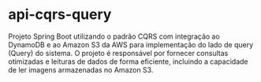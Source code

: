 # api-cqrs-query
Projeto Spring Boot utilizando o padrão CQRS com integração ao DynamoDB e ao Amazon S3 da AWS para implementação do lado de query (Query) do sistema. O projeto é responsável por fornecer consultas otimizadas e leituras de dados de forma eficiente, incluindo a capacidade de ler imagens armazenadas no Amazon S3.

